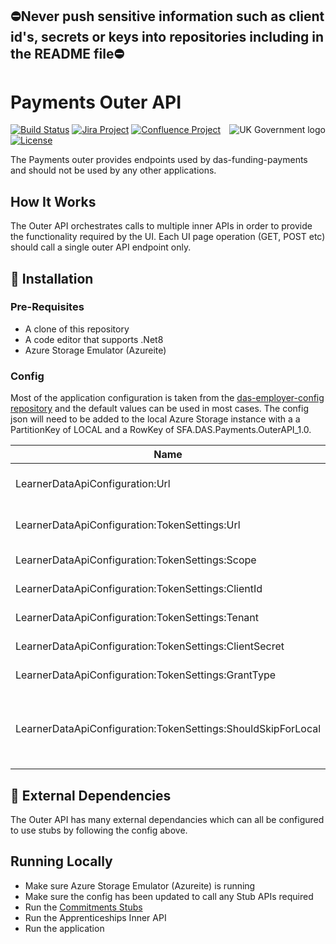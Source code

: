 ## ⛔Never push sensitive information such as client id's, secrets or keys into repositories including in the README file⛔

# Payments Outer API

<img src="https://avatars.githubusercontent.com/u/9841374?s=200&v=4" align="right" alt="UK Government logo">

[![Build Status](https://dev.azure.com/sfa-gov-uk/Digital%20Apprenticeship%20Service/_apis/build/status/das-apim-endpoints-Apprenticeships?branchName=master)](https://dev.azure.com/sfa-gov-uk/Digital%20Apprenticeship%20Service/_build/latest?definitionId=das-apim-endpoints-Payments&branchName=master)
[![Jira Project](https://img.shields.io/badge/Jira-Project-blue)](https://skillsfundingagency.atlassian.net/jira/software/c/projects/FLP/boards/753)
[![Confluence Project](https://img.shields.io/badge/Confluence-Project-blue)](https://skillsfundingagency.atlassian.net/wiki/spaces/NDL/pages/3480354918/Flexible+Payments+Models)
[![License](https://img.shields.io/badge/license-MIT-lightgrey.svg?longCache=true&style=flat-square)](https://en.wikipedia.org/wiki/MIT_License)

The Payments outer provides endpoints used by das-funding-payments and should not be used by any other applications.

## How It Works

The Outer API orchestrates calls to multiple inner APIs in order to provide the functionality required by the UI.  Each UI page operation (GET, POST etc) should call a single outer API endpoint only.

## 🚀 Installation

### Pre-Requisites

* A clone of this repository
* A code editor that supports .Net8
* Azure Storage Emulator (Azureite)

### Config

Most of the application configuration is taken from the [das-employer-config repository](https://github.com/SkillsFundingAgency/das-employer-config) and the default values can be used in most cases.  The config json will need to be added to the local Azure Storage instance with a a PartitionKey of LOCAL and a RowKey of SFA.DAS.Payments.OuterAPI_1.0.

| Name                                                          | Description                                       | Stub Value                                |
| ------------------------------------------------------------- | ------------------------------------------------- |-------------------------------------------|
| LearnerDataApiConfiguration:Url                               | Url of the data endpoint                          | https://localhost:4000/learner-data-api   |
| LearnerDataApiConfiguration:TokenSettings:Url                 | Url of the token endpoint                         |                                           |
| LearnerDataApiConfiguration:TokenSettings:Scope               | Token settings                                    |                                           |
| LearnerDataApiConfiguration:TokenSettings:ClientId            | Token settings                                    |                                           |
| LearnerDataApiConfiguration:TokenSettings:Tenant              | Token settings                                    |                                           |
| LearnerDataApiConfiguration:TokenSettings:ClientSecret        | Token settings                                    |                                           |
| LearnerDataApiConfiguration:TokenSettings:GrantType           | Token settings                                    |                                           |
| LearnerDataApiConfiguration:TokenSettings:ShouldSkipForLocal  | For local use only, skips calling token endpoint  | true                                      |




## 🔗 External Dependencies

The Outer API has many external dependancies which can all be configured to use stubs by following the config above.

## Running Locally

* Make sure Azure Storage Emulator (Azureite) is running
* Make sure the config has been updated to call any Stub APIs required
* Run the [Commitments Stubs](https://github.com/SkillsFundingAgency/das-commitments-stubs)
* Run the Apprenticeships Inner API
* Run the application